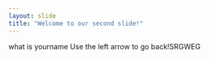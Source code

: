```yaml
---
layout: slide
title: "Welcome to our second slide!"
---
```

what is yourname
Use the left arrow to go back!SRGWEG
